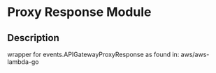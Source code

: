 # Proxy Response Module

## Description

wrapper for events.APIGatewayProxyResponse as found in: aws/aws-lambda-go

